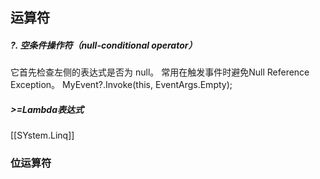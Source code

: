 ## 运算符
##### ?. **空条件操作符（null-conditional operator）**
它首先检查左侧的表达式是否为 null。 常用在触发事件时避免Null Reference Exception。
    MyEvent?.Invoke(this, EventArgs.Empty);

##### >=Lambda表达式

[[SYstem.Linq]]

### 位运算符
